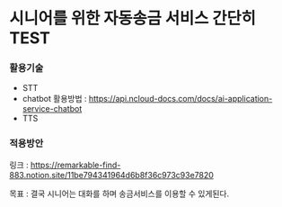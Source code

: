 # 시니어를 위한 자동송금 서비스 간단히 TEST

### 활용기술

- STT
- chatbot
 활용방법 : https://api.ncloud-docs.com/docs/ai-application-service-chatbot
- TTS
 
### 적용방안
 링크 : https://remarkable-find-883.notion.site/11be794341964d6b8f36c973c93e7820
 
목표 : 결국 시니어는 대화를 하며 송금서비스를 이용할 수 있게된다.

